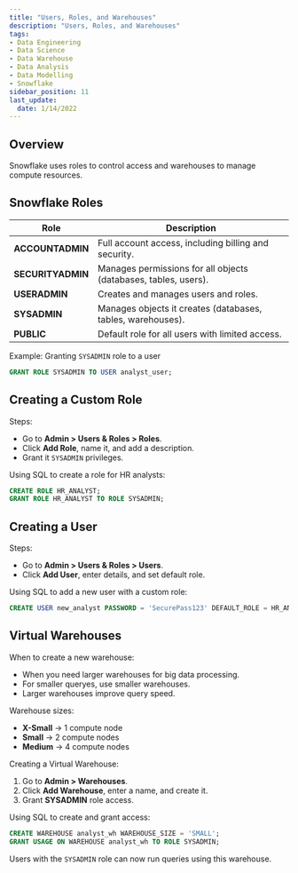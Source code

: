```yaml
---
title: "Users, Roles, and Warehouses"
description: "Users, Roles, and Warehouses"
tags: 
- Data Engineering
- Data Science
- Data Warehouse
- Data Analysis
- Data Modelling
- Snowflake
sidebar_position: 11
last_update:
  date: 1/14/2022
---
```


## Overview 

Snowflake uses roles to control access and warehouses to manage compute resources. 

## Snowflake Roles  

| **Role**         | **Description**                                           |  
|-----------------|------------------------------------------------------|  
| **ACCOUNTADMIN** | Full account access, including billing and security. |  
| **SECURITYADMIN** | Manages permissions for all objects (databases, tables, users). |  
| **USERADMIN**    | Creates and manages users and roles.                  |  
| **SYSADMIN**     | Manages objects it creates (databases, tables, warehouses). |  
| **PUBLIC**       | Default role for all users with limited access.        |  

Example: Granting `SYSADMIN` role to a user  

```sql
GRANT ROLE SYSADMIN TO USER analyst_user;
```  

## Creating a Custom Role  

Steps: 

- Go to **Admin > Users & Roles > Roles**.  
- Click **Add Role**, name it, and add a description.  
- Grant it `SYSADMIN` privileges.  

Using SQL to create a role for HR analysts:

```sql
CREATE ROLE HR_ANALYST;
GRANT ROLE HR_ANALYST TO ROLE SYSADMIN;
```  

## Creating a User  

Steps: 

- Go to **Admin > Users & Roles > Users**.  
- Click **Add User**, enter details, and set default role.  

Using SQL to add a new user with a custom role:

```sql
CREATE USER new_analyst PASSWORD = 'SecurePass123' DEFAULT_ROLE = HR_ANALYST;
```  

## Virtual Warehouses

When to create a new warehouse:

- When you need larger warehouses for big data processing.  
- For smaller queryes, use smaller warehouses.
- Larger warehouses improve query speed.  

Warehouse sizes:

- **X-Small** → 1 compute node  
- **Small** → 2 compute nodes  
- **Medium** → 4 compute nodes  

Creating a Virtual Warehouse:

1. Go to **Admin > Warehouses**.  
2. Click **Add Warehouse**, enter a name, and create it.  
3. Grant **SYSADMIN** role access.  

Using SQL to create and grant access:

```sql
CREATE WAREHOUSE analyst_wh WAREHOUSE_SIZE = 'SMALL';
GRANT USAGE ON WAREHOUSE analyst_wh TO ROLE SYSADMIN;
```  

Users with the `SYSADMIN` role can now run queries using this warehouse.